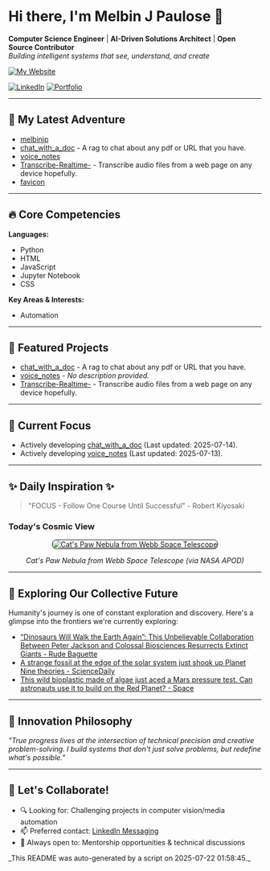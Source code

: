 # Hi there, I'm Melbin J Paulose 👋
**Computer Science Engineer** | **AI-Driven Solutions Architect** | **Open Source Contributor**  
*Building intelligent systems that see, understand, and create*

[![My Website](https://img.shields.io/badge/Website-wecanuseai.com-brightgreen?style=flat)](https://wecanuseai.com)

[![LinkedIn](https://img.shields.io/badge/LinkedIn-Connect%20Professionally-blue?style=flat&logo=linkedin)](https://www.linkedin.com/in/melbinjpaulose)
[![Portfolio](https://img.shields.io/badge/Portfolio-See%20My%20Work-important)](https://melbinjp.github.io/Utily/)

---

## 🚀 My Latest Adventure

<!-- REPO_LIST_START -->
* [melbinjp](https://github.com/melbinjp/melbinjp)
* [chat_with_a_doc](https://github.com/melbinjp/chat_with_a_doc) - A rag to chat about any pdf or URL that you have.
* [voice_notes](https://github.com/melbinjp/voice_notes)
* [Transcribe-Realtime-](https://github.com/melbinjp/Transcribe-Realtime-) - Transcribe audio files from a web page on any device hopefully.
* [favicon](https://github.com/melbinjp/favicon)
<!-- REPO_LIST_END -->

---

## 🔥 Core Competencies

<!-- CORE_COMPETENCIES_START -->
**Languages:**
* Python
* HTML
* JavaScript
* Jupyter Notebook
* CSS

**Key Areas & Interests:**
* Automation
<!-- CORE_COMPETENCIES_END -->

---

## 🚀 Featured Projects

<!-- FEATURED_PROJECTS_START -->
* [chat_with_a_doc](https://github.com/melbinjp/chat_with_a_doc) - A rag to chat about any pdf or URL that you have.
* [voice_notes](https://github.com/melbinjp/voice_notes) - _No description provided._
* [Transcribe-Realtime-](https://github.com/melbinjp/Transcribe-Realtime-) - Transcribe audio files from a web page on any device hopefully.
<!-- FEATURED_PROJECTS_END -->

---

## 📌 Current Focus

<!-- CURRENT_FOCUS_START -->
* Actively developing [chat_with_a_doc](https://github.com/melbinjp/chat_with_a_doc) (Last updated: 2025-07-14).
* Actively developing [voice_notes](https://github.com/melbinjp/voice_notes) (Last updated: 2025-07-13).
<!-- CURRENT_FOCUS_END -->

---

## ✨ Daily Inspiration ✨

<!-- INSPIRATION_START -->
> "FOCUS - Follow One Course Until Successful" - Robert Kiyosaki

### Today's Cosmic View


<p align="center">
  <a href="https://apod.nasa.gov/apod/image/2507/CatsPaw_Webb_1822.jpg" target="_blank">
    <img src="https://apod.nasa.gov/apod/image/2507/CatsPaw_Webb_1822.jpg" alt="Cat&#x27;s Paw Nebula from Webb Space Telescope" border="1" style="max-width: 100%; height: auto; border-radius: 8px;">
  </a>
</p>
<p align="center"><em>Cat&#x27;s Paw Nebula from Webb Space Telescope (via NASA APOD)</em></p>

<!-- INSPIRATION_END -->

---

## 🌌 Exploring Our Collective Future

Humanity's journey is one of constant exploration and discovery. Here's a glimpse into the frontiers we're currently exploring:

<!-- FUTURE_INSIGHTS_START -->
* [“Dinosaurs Will Walk the Earth Again”: This Unbelievable Collaboration Between Peter Jackson and Colossal Biosciences Resurrects Extinct Giants - Rude Baguette](https://www.rudebaguette.com/en/2025/07/dinosaurs-will-walk-the-earth-again-this-unbelievable-collaboration-between-peter-jackson-and-colossal-biosciences-resurrects-extinct-giants/)
* [A strange fossil at the edge of the solar system just shook up Planet Nine theories - ScienceDaily](https://www.sciencedaily.com/releases/2025/07/250720092541.htm)
* [This wild bioplastic made of algae just aced a Mars pressure test. Can astronauts use it to build on the Red Planet? - Space](https://www.space.com/astronomy/mars/this-wild-bioplastic-made-of-algae-just-aced-a-mars-pressure-test-can-astronauts-use-it-to-build-on-the-red-planet)
<!-- FUTURE_INSIGHTS_END -->

---

## 💬 Innovation Philosophy

*"True progress lives at the intersection of technical precision and creative problem-solving. I build systems that don't just solve problems, but redefine what's possible."*

---

## 🤝 Let's Collaborate!

- 🔍 Looking for: Challenging projects in computer vision/media automation
- 📫 Preferred contact: [LinkedIn Messaging](https://www.linkedin.com/in/melbinjpaulose)
- 🌱 Always open to: Mentorship opportunities & technical discussions

<!-- TIMESTAMP -->_This README was auto-generated by a script on 2025-07-22 01:58:45._<!-- /TIMESTAMP -->
